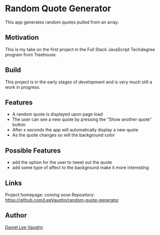 # Random Quote Generator
This app generates random quotes pulled from an array.

## Motivation
This is my take on the first project in the Full Stack JavaScript Techdegree program from Treehouse.

## Build
This project is in the early stages of development and is very much still a work in progress.

## Features
* A random quote is displayed upon page load
* The user can see a new quote by pressing the "Show another quote" button
* After x seconds the app will automatically display a new quote
* As the quote changes so will the background color

## Possible Features
* add the option for the user to tweet out the quote
* add some type of affect to the background make it more interesting

## Links
Project homepage: coming soon
Repository: https://github.com/LeeVaughn/random-quote-generator

## Author
[Daniel Lee Vaughn](https://github.com/LeeVaughn)
